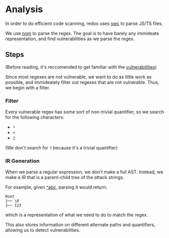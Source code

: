 # Analysis

In order to do efficient code scanning, redos uses [swc](https://swc.rs/) to parse JS/TS files.

We use [nom](https://github.com/rust-bakery/nom) to parse the regex. The goal is to
have barely any immideate representation, and find vulnerabilities
as we parse the regex. 

## Steps

(Before reading, it's reccomended to get familiar with the [vulnerabilities](vulnerabilities.md))

Since most regexes are not vulnerable, we want to do as little work as possible,
and immideately filter out regexes that are not vulnerable. Thus,
we begin with a filter.

### Filter

Every vulnerable regex has some sort of non-trivial quantifier, so we search for the following characters:

- `*`
- `+`
- `{`

(We don't search for `?` because it's a trivial quantifier)

### IR Generation

When we parse a regular expression, we don't make a full AST. Instead, we make a
IR that is a parent-child tree of the attack strings.

For example, given [^abc](123), parsing it would return:

```text
Root
├── \0
├── 123
```

which is a representation of what we need to do to match the regex.

This also stores information on different alternate paths and quantifiers,
allowing us to detect vulnerabilities.
